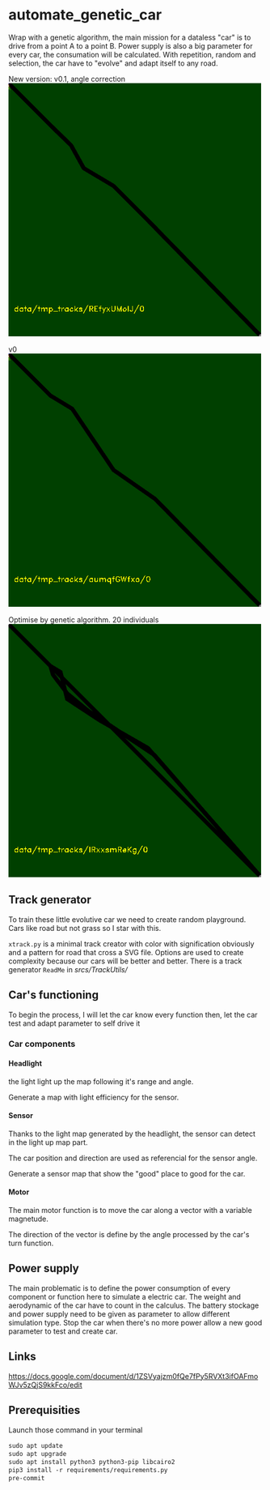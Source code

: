 # automate_genetic_car

Wrap with a genetic algorithm, the main mission for a dataless "car" is to drive from a point A to a point B.
Power supply is also a big parameter for every car, the consumation will be calculated.
With repetition, random and selection, the car have to "evolve" and adapt itself to any road.

New version: v0.1, angle correction
![Example1](https://github.com/xaviave/automate_genetic_car/blob/main/data/readme/example_v0.1.gif)


v0
![Example](https://github.com/xaviave/automate_genetic_car/blob/main/data/readme/example_v0.gif)


Optimise by genetic algorithm. 20 individuals
![Example_genetic](https://github.com/xaviave/automate_genetic_car/blob/main/data/readme/example_genetic.gif)


## Track generator

To train these little evolutive car we need to create random playground. Cars like road but not grass so I star with this.

`xtrack.py` is a minimal track creator with color with signification obviously and a pattern for road that cross a SVG file.
Options are used to create complexity because our cars will be better and better.
There is a track generator `ReadMe` in *srcs/TrackUtils/*

## Car's functioning

To begin the process, I will let the car know every function then, let the car test and adapt parameter to self drive it

### Car components

#### Headlight

the light light up the map following it's range and angle.

Generate a map with light efficiency for the sensor.

#### Sensor

Thanks to the light map generated by the headlight, the sensor can detect in the light up map part.

The car position and direction are used as referencial for the sensor angle.

Generate a sensor map that show the "good" place to good for the car. 

#### Motor

The main motor function is to move the car along a vector with a variable magnetude.

The direction of the vector is define by the angle processed by the car's turn function.

## Power supply

The main problematic is to define the power consumption of every component or function here to simulate a electric car.
The weight and aerodynamic of the car have to count in the calculus.
The battery stockage and power supply need to be given as parameter to allow different simulation type.
Stop the car when there's no more power allow a new good parameter to test and create car.

## Links

https://docs.google.com/document/d/1ZSVyajzm0fQe7fPy5RVXt3ifOAFmoWJv5zQjS9kkFco/edit

## Prerequisities

Launch those command in your terminal

    sudo apt update
    sudo apt upgrade
    sudo apt install python3 python3-pip libcairo2 
    pip3 install -r requirements/requirements.py
    pre-commit

